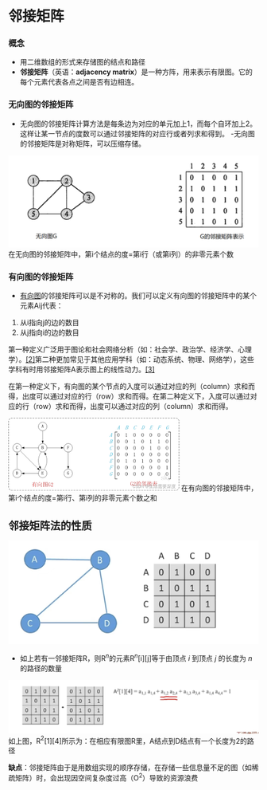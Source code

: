 


# 邻接矩阵

### 概念
- 用二维数组的形式来存储图的结点和路径
- **邻接矩阵**（英语：**adjacency matrix**）是一种方阵，用来表示有限图。它的每个元素代表各点之间是否有边相连。

### 无向图的邻接矩阵
- 无向图的邻接矩阵计算方法是每条边为对应的单元加上1，而每个自环加上2。这样让某一节点的度数可以通过邻接矩阵的对应行或者列求和得到。
-无向图的邻接矩阵是对称矩阵，可以压缩存储。 

![输入图片说明](/imgs/2025-07-03/PxhOPcQXAnnsl0HI.png) 
在无向图的邻接矩阵中，第i个结点的度=第i行（或第i列）的非零元素个数

### 有向图的邻接矩阵
- [有向图](https://zh.wikipedia.org/wiki/%E6%9C%89%E5%90%91%E5%9B%BE "有向图")的邻接矩阵可以是不对称的。我们可以定义有向图的邻接矩阵中的某个元素Aij代表：

1.  从i指向j的边的数目
2.  从j指向i的边的数目

第一种定义广泛用于图论和社会网络分析（如：社会学、政治学、经济学、心理学）。[[2]](https://zh.wikipedia.org/wiki/%E9%82%BB%E6%8E%A5%E7%9F%A9%E9%98%B5#cite_note-2)第二种更加常见于其他应用学科（如：动态系统、物理、网络学），这些学科有时用邻接矩阵A表示图上的线性动力。[[3]](https://zh.wikipedia.org/wiki/%E9%82%BB%E6%8E%A5%E7%9F%A9%E9%98%B5#cite_note-3)

  
在第一种定义下，有向图的某个节点的入度可以通过对应的列（column）求和而得，出度可以通过对应的行（row）求和而得。在第二种定义下，入度可以通过对应的行（row）求和而得，出度可以通过对应的列（column）求和而得。

![输入图片说明](/imgs/2025-07-03/ColoC46RVB7Z9N6A.png)
在有向图的邻接矩阵中，第i个结点的度=第i行、第i列的非零元素个数之和

## 邻接矩阵法的性质
![输入图片说明](/imgs/2025-07-03/i4VEipJFtLDgm6RX.jpeg)
- 如上若有一邻接矩阵R，则R$^n$的元素R$^n$[i][j]等于由顶点 _i_ 到顶点 _j_ 的长度为 _n_ 的路径的数量

![输入图片说明](/imgs/2025-07-03/l0S1qSIlkvlke1RP.jpeg)
如上图，R$^2$[1][4]所示为：在相应有限图R里，A结点到D结点有一个长度为2的路径

**缺点**：邻接矩阵由于是用数组实现的顺序存储，在存储一些信息量不足的图（如稀疏矩阵）时，会出现因空间复杂度过高（O$^2$）导致的资源浪费
<!--stackedit_data:
eyJoaXN0b3J5IjpbLTE0ODU1NTQ2NzUsLTYwMTEyOTE3MSwtNz
gxMzYyMjgyLC0xNjk1MjMzMDY0LC05NzE5NjY3MzcsNDQwOTA1
NjE5XX0=
-->